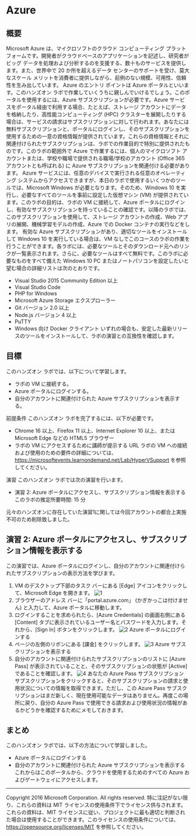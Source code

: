 # Azure
## 概要

Microsoft Azure は、マイクロソフトのクラウド コンピューティング プラットフォームです。開発者がクラウドベースのアプリケーションを記述し、研究者がビッグ データを処理および分析するのを支援する、数十ものサービスを提供します。また、世界中で 20 か所を超えるデータ センターのサポートを受け、莫大なスケール メリットを消費者に提供しながら、前例のない規模、可用性、信頼性を生み出しています。
Azure のエントリ ポイントは Azure ポータルといいます。このハンズオン ラボで作業していくうちに親しんでいけるでしょう。このポータルを使用するには、Azure サブスクリプションが必要です。Azure サービスをポータル経由で利用する場合、たとえば、ストレージ アカウントにデータを格納したり、高性能コンピューティング (HPC) クラスターを展開したりする場合は、サービスの請求はサブスクリプションに対して行われます。あなたには無料サブスクリプションと、ポータルにログインし、そのサブスクリプションを使用するための一意の資格情報が提供されています。これらの資格情報とそれに関連付けられたサブスクリプションは、ラボでの作業目的で特別に提供されたものです。このラボの範囲外で Azure で作業するには、個人のマイクロソフト アカウントまたは、学校や職場で提供される職場/学校のアカウント (Office 365 アカウントとも呼ばれる) に Azure サブスクリプションを関連付ける必要があります。
Azure サービスには、任意のデバイスで実行される任意のオペレーティング システムからアクセスできますが、本日のラボで使用するいくつかのツールでは、Microsoft Windows が必要となります。そのため、Windows 10 を実行し、必要なすべてのツールを事前に設定した仮想マシン (VM) が提供されています。このラボの目的は、ラボの VM に接続して、Azure ポータルにログインし、有効なサブスクリプションを持っていることの確認です。以降のラボでは、このサブスクリプションを使用して、ストレージ アカウントの作成、Web アプリの展開、機械学習モデルの作成、Azure での Docker コンテナの実行などをします。
有効な Azure サブスクリプションがあり、適切なツールをインストールして Windows 10 を実行している場合は、VM なしでこのコースのラボの作業を行うことができます。各ラボには、必要なツールとそのダウンロード元へのリンクが一覧表示されます。さらに、必要なツールはすべて無料です。このラボに必要なものをすべて備えた Windows 10 PC またはノートパソコンを設定したいと望む場合の詳細リストは次のとおりです。
+ Visual Studio 2015 Community Edition 以上
+	Visual Studio Code
+	PHP for Windows
+	Microsoft Azure Storage エクスプローラー
+	Git バージョン 2.0 以上
+	Node.js バージョン 4 以上
+	PuTTY
+	Windows 向け Docker クライアント
いずれの場合も、安定した最新リリースのツールをインストールして、ラボの演習との互換性を確認します。
## 目標
このハンズオン ラボでは、以下について学習します。
+	ラボの VM に接続する。
+	Azure ポータルにログインする。
+	自分のアカウントに関連付けられた Azure サブスクリプションを表示する。

前提条件
このハンズオン ラボを完了するには、以下が必要です。
+	Chrome 16 以上、Firefox 11 以上、Internet Explorer 10 以上、または Microsoft Edge などの HTML5 ブラウザー
+	ラボの VM にアクセスするために講師が提示する URL
ラボの VM への接続および使用のための要件の詳細については、https://microsoftevents.learnondemand.net/Lab/HyperVSupport を参照してください。

演習
このハンズオン ラボでは次の演習を行います。
+	演習 2:  Azure ポータルにアクセスし、サブスクリプション情報を表示する
このラボの推定所要時間: 15 分

元々のハンズオンに存在していた演習1に関しては今回アカウントの都合上実施不可のため削除致しました。

## 演習 2: Azure ポータルにアクセスし、サブスクリプション情報を表示する
この演習では、Azure ポータルにログインし、自分のアカウントに関連付けられたサブスクリプションの表示方法を学びます。
1. VM のデスクトップ下部のタスク バーにある [Edge] アイコンをクリックして、Microsoft Edge を開きます。
![1](https://github.com/yojiroo/MLHOL/blob/master/introduction_img/1.png)
2. ブラウザーのアドレス バーに「portal.azure.com」 (かぎかっこは付けません) と入力して、Azure ポータルに移動します。
3. ログインすることを求められたら、[Azure Credentials] の画面右側にある [Content] タブに表示されているユーザー名とパスワードを入力します。それから、[Sign In] ボタンをクリックします。
![2](https://github.com/yojiroo/MLHOL/blob/master/introduction_img/2.png)
Azure ポータルにログインする
4. ページの左側のリボンにある [課金] をクリックします。
![3](https://github.com/yojiroo/MLHOL/blob/master/introduction_img/3.png)
Azure サブスクリプションを表示する
5. 自分のアカウントに関連付けられたサブスクリプションのリストに [Azure Pass] が表示されていることと、そのサブスクリプションの状態が [Active] であることを確認します。
![4](https://github.com/yojiroo/MLHOL/blob/master/introduction_img/4.png)
あなたの Azure Pass サブスクリプション
サブスクリプションをクリックすると、そのサブスクリプションの請求と使用状況についての情報を取得できます。ただし、この Azure Pass サブスクリプションはまだ新しく、現在使用可能なデータはありません。再度この場所に戻り、自分の Azure Pass で使用できる請求および使用状況の情報があるかどうかを確認するためにメモしておきます。

## まとめ
このハンズオン ラボでは、以下の方法について学習しました。
+ Azure ポータルにログインする
+ 自分のアカウントに関連付けられた Azure サブスクリプションを表示する
これからはこのポータルから、クラウドを使用するためのすべての Azure およびゲートウェイにアクセスします。

__________________
Copyright 2016 Microsoft Corporation. All rights reserved. 特に注記がない限り、これらの資料は MIT ライセンスの使用条件下でライセンス供与されます。これらの資料は、MIT ライセンスに従い、プロジェクトに最も適切と判断された場合は使用することができます。このライセンスの使用条件については、https://opensource.org/licenses/MIT を参照してください。

